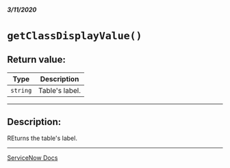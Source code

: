 ##### 3/11/2020
# `getClassDisplayValue()`
## Return value:
| Type | Description |
|---|---|
| `string` | Table's label. |

---

## Description:
REturns the table's label.

---

[ServiceNow Docs](https://developer.servicenow.com/app.do#!/api_doc?v=newyork&id=SGR-getClassDisplayValue)